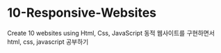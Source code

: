 # 10-Responsive-Websites
Create 10 websites using Html, Css, JavaScript
동적 웹사이트를 구현하면서 html, css, javascript 공부하기
